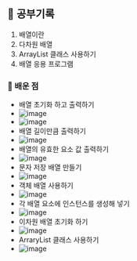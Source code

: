
## 🌅 공부기록
 1. 배열이란
 2. 다차원 배열
 3. ArrayList 클래스 사용하기
 4. 배열 응용 프로그램
### 🧠 배운 점
- 배열 초기화 하고 출력하기
- ![image](https://github.com/user-attachments/assets/7f461faf-aadc-40af-bd6f-28bd936f1ba9)
- ![image](https://github.com/user-attachments/assets/df80d09f-e43e-41cc-8abe-39b6afbad0cc)
- 배열 길이만큼 출력하기
- ![image](https://github.com/user-attachments/assets/c51a594e-abcd-4b83-9362-88926a071dcf)
- 배열의 유효한 요소 값 출력하기
- ![image](https://github.com/user-attachments/assets/69e68b8a-86dd-4559-b675-37326ff351cf)
- 문자 저장 배열 만들기
- ![image](https://github.com/user-attachments/assets/0a26aa89-b937-4df0-a5d2-a89817d2e24d)
- 객체 배열 사용하기
- ![image](https://github.com/user-attachments/assets/5fca6865-4030-466a-9199-acc974547fe0)
- 각 배열 요소에 인스턴스를 생성해 넣기
- ![image](https://github.com/user-attachments/assets/f8ed8189-559a-420a-8133-7973eb1a237d)
- 이차원 배열 초기화 하기
- ![image](https://github.com/user-attachments/assets/ae6627f7-7e34-4d93-8cd4-f05d5bc40758)
- ArraryList 클래스 사용하기
- ![image](https://github.com/user-attachments/assets/b733ce6f-d6cb-462e-9c0a-a3ede3bfb1b0)

